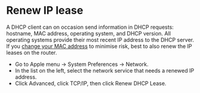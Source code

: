 # Renew IP lease 

A DHCP client can on occasion send information in DHCP requests: hostname, MAC address, operating system, and DHCP 
version. All operating systems provide their most recent IP address to the DHCP server. 
If you [change your MAC address](change-mac.md) to minimise risk, best to also renew the IP leases on the 
router.

* Go to Apple menu  -> System Preferences -> Network.
* In the list on the left, select the network service that needs a renewed IP address.
* Click Advanced, click TCP/IP, then click Renew DHCP Lease.
